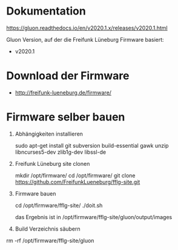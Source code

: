﻿
# Dokumentation

https://gluon.readthedocs.io/en/v2020.1.x/releases/v2020.1.html

Gluon Version, auf der die Freifunk Lüneburg Firmware basiert:

* v2020.1 

# Download der Firmware

* http://freifunk-lueneburg.de/firmware/

# Firmware selber bauen

1. Abhängigkeiten installieren

   sudo apt-get install git subversion build-essential gawk unzip libncurses5-dev zlib1g-dev libssl-de

2. Freifunk Lüneburg site clonen

   mkdir /opt/firmware/ 
   cd /opt/firmware/
   git clone https://github.com/FreifunkLueneburg/fflg-site.git


3. Firmware bauen

   cd /opt/firmware/fflg-site/
   ./doit.sh

   das Ergebnis ist in 
   /opt/firmware/fflg-site/gluon/output/images

4.  Build Verzeichnis säubern

   rm -rf /opt/firmware/fflg-site/gluon

